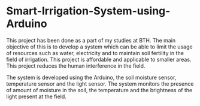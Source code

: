 # Smart-Irrigation-System-using-Arduino
This project has been done as a part of my studies at BTH. The main objective of this is to develop a system which can be able to limit 
the usage of resources such as water, electricity and to maintain soil fertility in the field of irrigation. This project is affordable
and applicable to smaller areas. This project reduces the human interference in the field.

The system is developed using the Arduino, the soil moisture sensor, temperature sensor and the light sensor. The system monitors the presence
of amount of moisture in the soil, the temperature and the brightness of the light present at the field.

